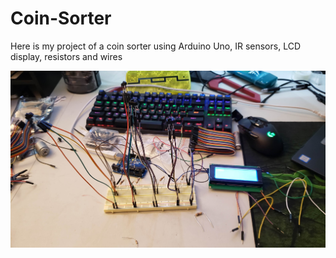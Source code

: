 # Coin-Sorter
Here is my project of a coin sorter using Arduino Uno, IR sensors, LCD display, resistors and wires

![](testphase.jpg)


